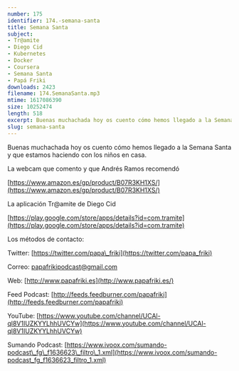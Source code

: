 ```yaml
---
number: 175
identifier: 174.-semana-santa
title: Semana Santa
subject:
- Tr@amite
- Diego Cid
- Kubernetes
- Docker
- Coursera
- Semana Santa
- Papá Friki
downloads: 2423
filename: 174.SemanaSanta.mp3
mtime: 1617086390
size: 10252474
length: 518
excerpt: Buenas muchachada hoy os cuento cómo hemos llegado a la Semana Santa y que estamos haciendo con los niños en casa.
slug: semana-santa
---
```

Buenas muchachada hoy os cuento cómo hemos llegado a la Semana Santa y que estamos haciendo con los niños en casa.

La webcam que comento y que Andrés Ramos recomendó

[https://www.amazon.es/gp/product/B07R3KH1XS/](https://www.amazon.es/gp/product/B07R3KH1XS/)

La aplicación Tr@amite de Diego Cid

[https://play.google.com/store/apps/details?id=com.tramite](https://play.google.com/store/apps/details?id=com.tramite)

Los métodos de contacto:

Twitter: [https://twitter.com/papa\_friki](https://twitter.com/papa_friki)

Correo: [papafrikipodcast@gmail.com](https://archive.org/details/papafrikipodast@gmail.com)

Web: [http://www.papafriki.es](http://www.papafriki.es/)

Feed Podcast: [http://feeds.feedburner.com/papafriki](http://feeds.feedburner.com/papafriki)

YouTube: [https://www.youtube.com/channel/UCAl-ql8V1IUZKYYLhhUVCYw](https://www.youtube.com/channel/UCAl-ql8V1IUZKYYLhhUVCYw)

Sumando Podcast: [https://www.ivoox.com/sumando-podcast\_fg\_f1636623\_filtro\_1.xml](https://www.ivoox.com/sumando-podcast_fg_f1636623_filtro_1.xml)